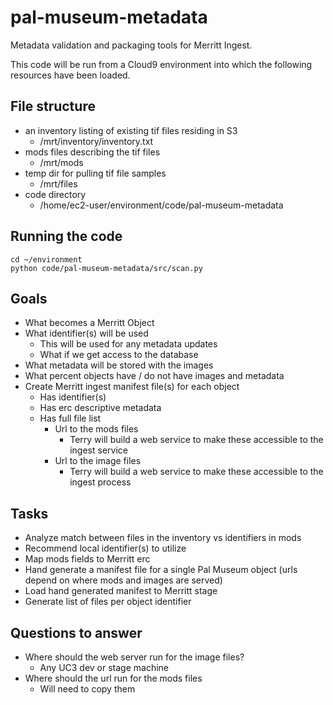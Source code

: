# pal-museum-metadata
Metadata validation and packaging tools for Merritt Ingest.

This code will be run from a Cloud9 environment into which the following resources have been loaded.

## File structure
- an inventory listing of existing tif files residing in S3
  - /mrt/inventory/inventory.txt
- mods files describing the tif files
  - /mrt/mods
- temp dir for pulling tif file samples
  - /mrt/files
- code directory
  - /home/ec2-user/environment/code/pal-museum-metadata

## Running the code
```
cd ~/environment
python code/pal-museum-metadata/src/scan.py 
```

## Goals
- What becomes a Merritt Object
- What identifier(s) will be used
  - This will be used for any metadata updates 
  - What if we get access to the database
- What metadata will be stored with the images
- What percent objects have / do not have images and metadata
- Create Merritt ingest manifest file(s) for each object
  - Has identifier(s)
  - Has erc descriptive metadata
  - Has full file list
    - Url to the mods files
      - Terry will build a web service to make these accessible to the ingest service 
    - Url to the image files
      - Terry will build a web service to make these accessible to the ingest process 

## Tasks
- Analyze match between files in the inventory vs identifiers in mods
- Recommend local identifier(s) to utilize
- Map mods fields to Merritt erc
- Hand generate a manifest file for a single Pal Museum object (urls depend on where mods and images are served)
- Load hand generated manifest to Merritt stage
- Generate list of files per object identifier

## Questions to answer
- Where should the web server run for the image files?
  - Any UC3 dev or stage machine
- Where should the url run for the mods files
  - Will need to copy them 
